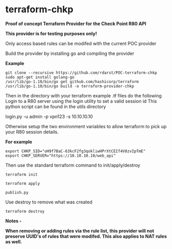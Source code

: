 # terraform-chkp
**Proof of concept Terraform Provider for the Check Point R80 API**

**This provider is for testing purposes only!**

Only access based rules can be modifed with the current POC provider

Build the provider by installing go and compiling the provider

**Example**
```
git clone --recursive https://github.com/rdarst/POC-terraform-chkp
sudo apt-get install golang-go
/usr/lib/go-1.10/bin/go get github.com/hashicorp/terraform
/usr/lib/go-1.10/bin/go build -o terraform-provider-chkp
```

Then in the directory with your terraform example .tf files do the following
Login to a R80 server using the login utility to set a valid session id
This python script can be found in the utils directory

login.py -u admin -p vpn123 -s 10.10.10.10

Otherwise setup the two environment variables to allow terraform to pick up your R80 session details. 

**For example**
```
export CHKP_SID="oH9f7BaC-63kcF2fg3qokliwHPrXtCEIf4V8zvIpTmE"
export CHKP_SERVER="https://10.10.10.10/web_api"
```

Then use the standard terraform command to init/apply/destroy

```
terraform init
```

```
terraform apply
```

```
publish.py
```

Use destroy to remove what was created

```
terraform destroy
```

**Notes -**

**When removing or adding rules via the rule list, this provider will not preserve UUID's of rules that were modifed.  This also applies to NAT rules as well.**

